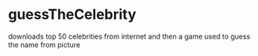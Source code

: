 # guessTheCelebrity
downloads top 50 celebrities from internet and then a game used to guess the name from picture

